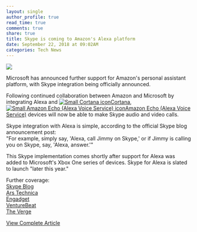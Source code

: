 ```yaml
---
layout: single
author_profile: true
read_time: true
comments: true
share: true
title: Skype is coming to Amazon's Alexa platform
date: September 22, 2018 at 09:02AM
categories: Tech News
---
```

<img class="align-center" src="%20http://d2.alternativeto.net/dist/icons/cortana_118198.png?width=36&amp;height=36&amp;mode=crop&amp;upscale=false">
<p><p>Microsoft has announced further support for Amazon's personal assistant platform, with Skype integration being officially announced.</p>
<p>Following continued collaboration between Amazon and Microsoft by integrating Alexa and <a href='//alternativeto.net/software/cortana/'><img alt='Small Cortana icon' class='mini-app-icon' src='//d2.alternativeto.net/dist/icons/cortana_118198.png?width=36&height=36&mode=crop&upscale=false' />Cortana</a>, <a href='//alternativeto.net/software/amazon-echo/'><img alt='Small Amazon Echo (Alexa Voice Service) icon' class='mini-app-icon' src='//d2.alternativeto.net/dist/icons/amazon-echo_86399.webp?format=png&width=36&height=36&mode=crop&upscale=false' />Amazon Echo (Alexa Voice Service)</a> devices will now be able to make Skype audio and video calls.</p>
<p>Skype integration with Alexa is simple, according to the official Skype blog announcement post:<br />
&quot;For example, simply say, 'Alexa, call Jimmy on Skype,' or if Jimmy is calling you on Skype, say, 'Alexa, answer.'&quot;</p>
<p>This Skype implementation comes shortly after support for Alexa was added to Microsoft's Xbox One series of devices. Skype for Alexa is slated to launch &quot;later this year.&quot;</p>
<p>Further coverage:<br />
<a href="https://blogs.skype.com/news/2018/09/20/skype-calling-is-coming-to-alexa-devices/" rel="nofollow">Skype Blog</a><br />
<a href="https://arstechnica.com/gadgets/2018/09/skype-support-coming-to-alexa-later-this-year/" rel="nofollow">Ars Technica</a><br />
<a href="https://www.engadget.com/2018/09/21/amazon-alexa-skype-microsoft/" rel="nofollow">Engadget</a><br />
<a href="https://venturebeat.com/2018/09/20/skype-will-finally-make-echo-show-video-calls-worthwhile/" rel="nofollow">VentureBeat</a><br />
<a href="https://www.theverge.com/2018/9/21/17885934/microsoft-skype-amazon-alexa-calling-features" rel="nofollow">The Verge</a></p>
</p>
<a class="btn btn--info" href="https://alternativeto.net/news/2018/9/skype-is-coming-to-amazon-s-alexa-platform">View Complete Article</a>